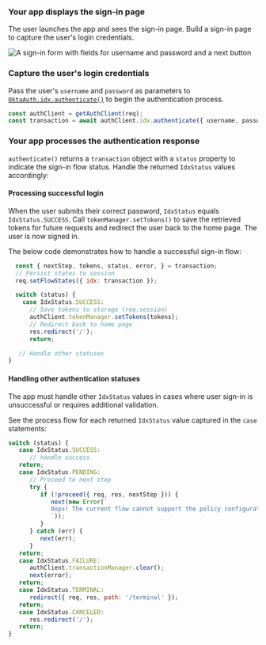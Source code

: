 ### Your app displays the sign-in page

The user launches the app and sees the sign-in page. Build a sign-in page to capture the user's login credentials.

<div class="half wireframe-border">

![A sign-in form with fields for username and password and a next button](/images/sign-in-form-username-password.png)

<!--

Source image: https://www.figma.com/file/YH5Zhzp66kGCglrXQUag2E/%F0%9F%93%8A-Updated-Diagrams-for-Dev-Docs?node-id=3398%3A36678&t=wzNwSZkdctajVush-1 sign-in-form-username-password
 -->

</div>

### Capture the user's login credentials

Pass the user's `username` and `password` as parameters to [`OktaAuth.idx.authenticate()`](https://github.com/okta/okta-auth-js/blob/master/docs/idx.md#idxauthenticate) to begin the authentication process.

```javascript
const authClient = getAuthClient(req);
const transaction = await authClient.idx.authenticate({ username, password });
```

### Your app processes the authentication response

`authenticate()` returns a `transaction` object with a `status` property to indicate the sign-in flow status. Handle the returned `IdxStatus` values accordingly:

#### Processing successful login

When the user submits their correct password, `IdxStatus` equals `IdxStatus.SUCCESS`. Call `tokenManager.setTokens()` to save the retrieved tokens for future requests and redirect the user back to the home page. The user is now signed in.

The below code demonstrates how to handle a successful sign-in flow:

```js
  const { nextStep, tokens, status, error, } = transaction;
  // Persist states to session
  req.setFlowStates({ idx: transaction });

  switch (status) {
    case IdxStatus.SUCCESS:
      // Save tokens to storage (req.session)
      authClient.tokenManager.setTokens(tokens);
      // Redirect back to home page
      res.redirect('/');
      return;

   // Handle other statuses
}
```

#### Handling other authentication statuses

The app must handle other `IdxStatus` values in cases where user sign-in is unsuccessful or requires additional validation.
 
See the process flow for each returned `IdxStatus` value captured in the `case` statements:

```js
switch (status) {
   case IdxStatus.SUCCESS:
      // handle success
   return;
   case IdxStatus.PENDING:
      // Proceed to next step
      try {
         if (!proceed({ req, res, nextStep })) {
            next(new Error(`
            Oops! The current flow cannot support the policy configuration in your org.
            `));
         }
      } catch (err) {
         next(err);
      }
   return;
   case IdxStatus.FAILURE:
      authClient.transactionManager.clear();
      next(error);
   return;
   case IdxStatus.TERMINAL:
      redirect({ req, res, path: '/terminal' });
   return;
   case IdxStatus.CANCELED:
      res.redirect('/');
   return;
}
```
